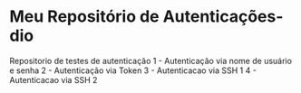 # Meu Repositório de Autenticações-dio
Repositorio de testes de autenticação
1 - Autenticação via nome de usuário e senha
2 - Autenticação via Token
3 - Autenticacao via SSH 1
4 - Autenticacao via SSH 2